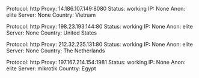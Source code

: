 Protocol: http
Proxy: 14.186.107.149:8080
Status: working
IP: None
Anon: elite
Server: None
Country: Vietnam

Protocol: http
Proxy: 198.23.193.144:80
Status: working
IP: None
Anon: elite
Server: None
Country: United States

Protocol: http
Proxy: 212.32.235.131:80
Status: working
IP: None
Anon: elite
Server: None
Country: The Netherlands

Protocol: http
Proxy: 197.167.214.154:1981
Status: working
IP: None
Anon: elite
Server: mikrotik
Country: Egypt

